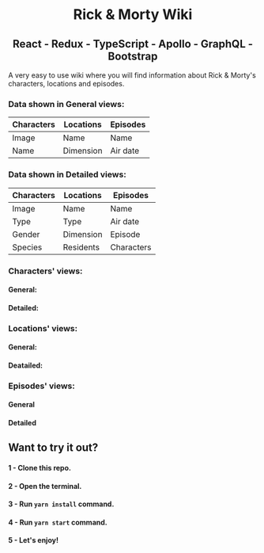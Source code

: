 # <div align="center"> Rick & Morty Wiki </div>

## <div align="center"> React - Redux - TypeScript - Apollo - GraphQL - Bootstrap </div>

A very easy to use wiki where you will find information about Rick & Morty's characters, locations and episodes.

### Data shown in General views:
| Characters | Locations | Episodes |
|------------|-----------|----------|
|   Image    |   Name    |   Name   |
|   Name     | Dimension | Air date |

### Data shown in Detailed views:
| Characters | Locations | Episodes |
|------------|-----------|----------|
|   Image    |   Name    |   Name   |
|   Type     |   Type    | Air date |
|   Gender   | Dimension | Episode  |
|   Species  | Residents |Characters|

### Characters' views:

#### General:


#### Detailed:


### Locations' views:

#### General:


#### Deatailed:


### Episodes' views:

#### General


#### Detailed


## Want to try it out?

#### 1 - Clone this repo.
#### 2 - Open the terminal.
#### 3 - Run `yarn install` command.
#### 4 - Run `yarn start` command.
#### 5 - Let's enjoy!